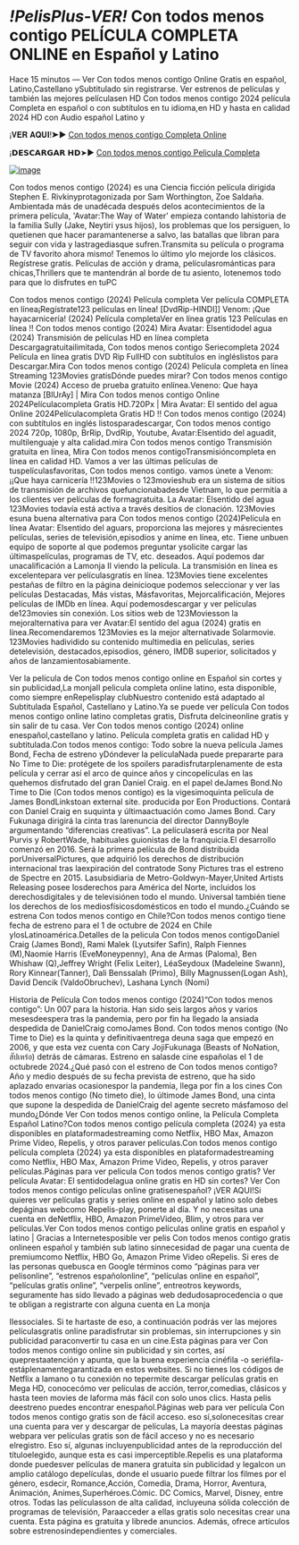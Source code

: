 # *!PelisPlus-VER!* Con todos menos contigo PELÍCULA COMPLETA ONLINE en Español y Latino

Hace 15 minutos — Ver Con todos menos contigo Online Gratis en español, Latino,Castellano ySubtitulado sin registrarse. Ver estrenos de películas y también las mejores películasen HD Con todos menos contigo 2024 película Completa en español o con subtítulos en tu idioma,en HD y hasta en calidad 2024 HD con Audio español Latino y

¡𝐕𝐄𝐑 𝐀𝐐𝐔𝐈!➤► [Con todos menos contigo Completa Online](https://yz.filmy-zilla.lat/es/movie/1072790)

¡𝗗𝗘𝗦𝗖𝗔𝗥𝗚𝗔𝗥 𝗛𝗗➤► [Con todos menos contigo Pelicula Completa](https://yz.filmy-zilla.lat/es/movie/1072790)

[![image](https://github.com/con-todos-menos-contigo-online-espanol/.github/assets/162371162/6e5239c1-d29a-4d20-98c0-811469cf27fe)](https://yz.filmy-zilla.lat/es/movie/1072790)

Con todos menos contigo (2024) es una Ciencia ficción película dirigida Stephen E. Rivkinyprotagonizada por Sam Worthington, Zoe Saldaña. Ambientada más de unadécada después delos acontecimientos de la primera película, 'Avatar:The Way of Water' empieza contando lahistoria de la familia Sully (Jake, Neytiri ysus hijos), los problemas que los persiguen, lo quetienen que hacer paramantenerse a salvo, las batallas que libran para seguir con vida y lastragediasque sufren.Transmita su película o programa de TV favorito ahora mismo! Tenemos lo último ylo mejorde los clásicos. Regístrese gratis. Películas de acción y drama, películasrománticas para chicas,Thrillers que te mantendrán al borde de tu asiento, lotenemos todo para que lo disfrutes en tuPC


Con todos menos contigo (2024) Película completa Ver película COMPLETA en línea¡Regístrate123 películas en línea! [DvdRip-HINDI]] Venom: ¡Que hayacarnicería! (2024) Película completaVer en línea gratis 123 Películas en línea !! Con todos menos contigo (2024) Mira Avatar: Elsentidodel agua (2024) Transmisión de películas HD en línea completa Descargagratuitailimitada, Con todos menos contigo Seriecompleta 2024 Película en línea gratis DVD Rip FullHD con subtítulos en ingléslistos para Descargar.Mira Con todos menos contigo (2024) Película completa en línea Streaming 123Movies gratisDónde puedes mirar? Con todos menos contigo Movie (2024) Acceso de prueba gratuito enlínea.Veneno: Que haya matanza [BlUrAy] | Mira Con todos menos contigo Online 2024Películacompleta Gratis HD.720Px | Mira Avatar: El sentido del agua Online 2024Películacompleta Gratis HD !! Con todos menos contigo (2024) con subtítulos en inglés listosparadescargar, Con todos menos contigo 2024 720p, 1080p, BrRip, DvdRip, Youtube, Avatar:Elsentido del aguadit, multilenguaje y alta calidad.mira Con todos menos contigo Transmisión gratuita en línea, Mira Con todos menos contigoTransmisióncompleta en línea en calidad HD. Vamos a ver las últimas películas de tuspelículasfavoritas, Con todos menos contigo. vamos únete a Venom: ¡¡Que haya carnicería !!123Movies o 123movieshub era un sistema de sitios de transmisión de archivos quefuncionabadesde Vietnam, lo que permitía a los clientes ver películas de formagratuita. La Avatar: Elsentido del agua 123Movies todavía está activa a través desitios de clonación. 123Movies esuna buena alternativa para Con todos menos contigo (2024)Película en línea Avatar: Elsentido del aguars, proporciona las mejores y másrecientes películas, series de televisión,episodios y anime en línea, etc. Tiene unbuen equipo de soporte al que podemos preguntar ysolicite cargar las últimaspelículas, programas de TV, etc. deseados. Aquí podemos dar unacalificación a Lamonja II viendo la película. La transmisión en línea es excelentepara ver películasgratis en línea. 123Movies tiene excelentes pestañas de filtro en la página deinicioque podemos seleccionar y ver las películas Destacadas, Más vistas, Másfavoritas, Mejorcalificación, Mejores películas de IMDb en línea. Aquí podemosdescargar y ver películas de123movies sin conexión. Los sitios web de 123Moviesson la mejoralternativa para ver Avatar:El sentido del agua (2024) gratis en línea.Recomendaremos 123Movies es la mejor alternativade Solarmovie. 123Movies hadividido su contenido multimedia en películas, series detelevisión, destacados,episodios, género, IMDB superior, solicitados y años de lanzamientosabiamente.


Ver la película de Con todos menos contigo online en Español sin cortes y sin publicidad,La monjaII pelicula completa online latino, esta disponible, como siempre enRepelisplay clubNuestro contenido está adaptado al Subtitulada Español, Castellano y Latino.Ya se puede ver película Con todos menos contigo online latino completas gratis, Disfruta delcineonline gratis y sin salir de tu casa. Ver Con todos menos contigo (2024) online enespañol,castellano y latino. Película completa gratis en calidad HD y subtitulada.Con todos menos contigo: Todo sobre la nueva película James Bond, Fecha de estreno yDóndever la películaNada puede prepararte para No Time to Die: protégete de los spoilers paradisfrutarplenamente de esta película y cerrar así el arco de quince años y cincopelículas en las quehemos disfrutado del gran Daniel Craig. en el papel deJames Bond.No Time to Die (Con todos menos contigo) es la vigesimoquinta película de James BondLinkstoan external site. producida por Eon Productions. Contará con Daniel Craig en suquinta y últimaactuación como James Bond. Cary Fukunaga dirigirá la cinta tras larenuncia del director DannyBoyle argumentando “diferencias creativas”. La películaserá escrita por Neal Purvis y RobertWade, habituales guionistas de la franquicia.El desarrollo comenzó en 2016. Será la primera película de Bond distribuida porUniversalPictures, que adquirió los derechos de distribución internacional tras laexpiración del contratode Sony Pictures tras el estreno de Spectre en 2015. Lasubsidiaria de Metro-Goldwyn-Mayer,United Artists Releasing posee losderechos para América del Norte, incluidos los derechosdigitales y de televisiónen todo el mundo. Universal también tiene los derechos de los mediosfísicosdomésticos en todo el mundo.¿Cuándo se estrena Con todos menos contigo en Chile?Con todos menos contigo tiene fecha de estreno para el 1 de octubre de 2024 en Chile ylosLatinoamérica.Detalles de la pelicula Con todos menos contigoDaniel Craig (James Bond), Rami Malek (Lyutsifer Safin), Ralph Fiennes (M),Naomie Harris (EveMoneypenny), Ana de Armas (Paloma), Ben Whishaw (Q),Jeffrey Wright (Felix Leiter), LéaSeydoux (Madeleine Swann), Rory Kinnear(Tanner), Dali Benssalah (Primo), Billy Magnussen(Logan Ash), David Dencik (ValdoObruchev), Lashana Lynch (Nomi)


Historia de Película Con todos menos contigo (2024)“Con todos menos contigo”: Un 007 para la historia. Han sido seis largos años y varios mesesdeespera tras la pandemia, pero por fin ha llegado la ansiada despedida de DanielCraig comoJames Bond. Con todos menos contigo (No Time to Die) es la quinta y definitivaentrega deuna saga que empezó en 2006, y que esta vez cuenta con Cary JojiFukunaga (Beasts of NoNation, สัปเหร่อ) detrás de cámaras. Estreno en salasde cine españolas el 1 de octubrede 2024.¿Qué pasó con el estreno de Con todos menos contigo?Año y medio después de su fecha prevista de estreno, que ha sido aplazado envarias ocasionespor la pandemia, llega por fin a los cines Con todos menos contigo (No timeto die), lo últimode James Bond, una cinta que supone la despedida de DanielCraig del agente secreto másfamoso del mundo¿Dónde Ver Con todos menos contigo online, la Película Completa Español Latino?Con todos menos contigo película completa (2024) ya esta disponibles en plataformadestreaming como Netflix, HBO Max, Amazon Prime Video, Repelis, y otros paraver películas.Con todos menos contigo película completa (2024) ya esta disponibles en plataformadestreaming como Netflix, HBO Max, Amazon Prime Video, Repelis, y otros paraver películas.Páginas para ver pelicula Con todos menos contigo gratis? Ver película Avatar: El sentidodelagua online gratis en HD sin cortes? Ver Con todos menos contigo películas online gratisenespañol? ¡VER AQUI!Si quieres ver películas gratis y series online en español y latino solo debes depáginas webcomo Repelis-play, ponerte al día. Y no necesitas una cuenta en deNetflix, HBO, Amazon PrimeVideo, Blim, y otros para ver películas.Ver Con todos menos contigo películas online gratis en español y latino | Gracias a Internetesposible ver pelis Con todos menos contigo gratis onlineen español y también sub latino sinnecesidad de pagar una cuenta de premiumcomo Netflix, HBO Go, Amazon Prime Video oRepelis. Si eres de las personas quebusca en Google términos como “páginas para ver pelisonline”, “estrenos españolonline”, “películas online en español”, “películas gratis online”, “verpelis online”, entreotros keywords, seguramente has sido llevado a páginas web dedudosaprocedencia o que te obligan a registrarte con alguna cuenta en La monja


IIessociales. Si te hartaste de eso, a continuación podrás ver las mejores películasgratis online paradisfrutar sin problemas, sin interrupciones y sin publicidad paraconvertir tu casa en un cine.Esta páginas para ver Con todos menos contigo online sin publicidad y sin cortes, así queprestaatención y apunta, que la buena experiencia cinéfila -o seriéfila- estáplenamentegarantizada en estos websites. Si no tienes los códigos de Netflix a lamano o tu conexión no tepermite descargar películas gratis en Mega HD, conocecómo ver películas de acción, terror,comedias, clásicos y hasta teen movies de laforma más fácil con solo unos clics. Hasta pelis deestreno puedes encontrar enespañol.Páginas web para ver película Con todos menos contigo gratis son de fácil acceso. eso sí,solonecesitas crear una cuenta para ver y descargar de películas, La mayoría deestas páginas webpara ver películas gratis son de fácil acceso y no es necesario elregistro. Eso sí, algunas incluyenpublicidad antes de la reproducción del títuloelegido, aunque esta es casi imperceptible.Repelis es una plataforma donde puedesver películas de manera gratuita sin publicidad y legalcon un amplio catálogo depelículas, donde el usuario puede filtrar los filmes por el género, esdecir, Romance,Acción, Comedia, Drama, Horror, Aventura, Animación, Animes,Superhéroes.Cómic. DC Comics, Marvel, Disney, entre otros. Todas las películasson de alta calidad, incluyeuna sólida colección de programas de televisión, Paraacceder a ellas gratis solo necesitas crear una cuenta. Esta página es gratuita y librede anuncios. Además, ofrece artículos sobre estrenosindependientes y comerciales.
